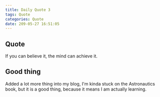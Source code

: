 ```yaml
---
title: Daily Quote 3
tags: Quote
categories: Quote
date: 209-05-27 16:51:05
---
```


## Quote

If you can believe it, the mind can achieve it.

## Good thing

Added a lot more thing into my blog, I'm kinda stuck on the Astronautics book, but it is a good thing, because it means I am actually learning.
